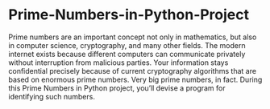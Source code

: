 # Prime-Numbers-in-Python-Project
 Prime numbers are an important concept not only in mathematics, but also in computer science, cryptography, and many other fields. The modern internet exists because different computers can communicate privately without interruption from malicious parties. Your information stays confidential precisely because of current cryptography algorithms that are based on enormous prime numbers. Very big prime numbers, in fact. During this Prime Numbers in Python project, you’ll devise a program for identifying such numbers.

